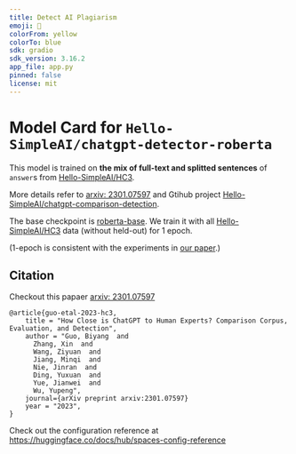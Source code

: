 ```yaml
---
title: Detect AI Plagiarism
emoji: 👀
colorFrom: yellow
colorTo: blue
sdk: gradio
sdk_version: 3.16.2
app_file: app.py
pinned: false
license: mit
---
```


# Model Card for `Hello-SimpleAI/chatgpt-detector-roberta`

This model is trained on **the mix of full-text and splitted sentences** of `answer`s from [Hello-SimpleAI/HC3](https://huggingface.co/datasets/Hello-SimpleAI/HC3).

More details refer to [arxiv: 2301.07597](https://arxiv.org/abs/2301.07597) and Gtihub project [Hello-SimpleAI/chatgpt-comparison-detection](https://github.com/Hello-SimpleAI/chatgpt-comparison-detection).


The base checkpoint is [roberta-base](https://huggingface.co/roberta-base).
We train it with all [Hello-SimpleAI/HC3](https://huggingface.co/datasets/Hello-SimpleAI/HC3) data (without held-out) for 1 epoch.

(1-epoch is consistent with the experiments in [our paper](https://arxiv.org/abs/2301.07597).)

## Citation

Checkout this papaer [arxiv: 2301.07597](https://arxiv.org/abs/2301.07597)

```
@article{guo-etal-2023-hc3,
    title = "How Close is ChatGPT to Human Experts? Comparison Corpus, Evaluation, and Detection",
    author = "Guo, Biyang  and
      Zhang, Xin  and
      Wang, Ziyuan  and
      Jiang, Minqi  and
      Nie, Jinran  and
      Ding, Yuxuan  and
      Yue, Jianwei  and
      Wu, Yupeng",
    journal={arXiv preprint arxiv:2301.07597}
    year = "2023",
}
```


Check out the configuration reference at https://huggingface.co/docs/hub/spaces-config-reference